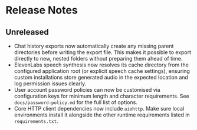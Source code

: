 # Release Notes

## Unreleased

- Chat history exports now automatically create any missing parent directories
  before writing the export file. This makes it possible to export directly to
  new, nested folders without preparing them ahead of time.
- ElevenLabs speech synthesis now resolves its cache directory from the
  configured application root (or explicit speech cache settings), ensuring
  custom installations store generated audio in the expected location and log
  permission issues clearly.
- User account password policies can now be customised via configuration keys
  for minimum length and character requirements. See `docs/password-policy.md`
  for the full list of options.
- Core HTTP client dependencies now include `aiohttp`. Make sure local
  environments install it alongside the other runtime requirements listed in
  `requirements.txt`.

